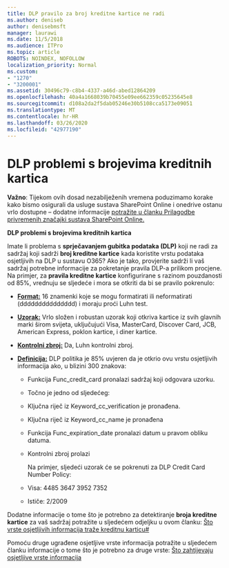 ```yaml
---
title: DLP pravilo za broj kreditne kartice ne radi
ms.author: deniseb
author: denisebmsft
manager: laurawi
ms.date: 11/5/2018
ms.audience: ITPro
ms.topic: article
ROBOTS: NOINDEX, NOFOLLOW
localization_priority: Normal
ms.custom:
- "1270"
- "3200001"
ms.assetid: 30496c79-c8b4-4337-a46d-abed12864209
ms.openlocfilehash: 40a4a1668039b70455e09ee662359c05235645e8
ms.sourcegitcommit: d108a2da2f5dab05246e30b5108cca5173e09051
ms.translationtype: MT
ms.contentlocale: hr-HR
ms.lasthandoff: 03/26/2020
ms.locfileid: "42977190"
---
```

# <a name="dlp-issues-with-credit-card-numbers"></a>DLP problemi s brojevima kreditnih kartica

**Važno**: Tijekom ovih dosad nezabilježenih vremena poduzimamo korake kako bismo osigurali da usluge sustava SharePoint Online i onedrive ostanu vrlo dostupne – dodatne informacije [potražite u članku Prilagodbe privremenih značajki sustava SharePoint Online.](https://aka.ms/ODSPAdjustments)

**DLP problemi s brojevima kreditnih kartica**

Imate li problema s **sprječavanjem gubitka podataka (DLP)** koji ne radi za sadržaj koji sadrži **broj kreditne kartice** kada koristite vrstu podataka osjetljivih na DLP u sustavu O365? Ako je tako, provjerite sadrži li vaš sadržaj potrebne informacije za pokretanje pravila DLP-a prilikom procjene. Na primjer, za **pravila kreditne kartice** konfigurirane s razinom pouzdanosti od 85%, vrednuju se sljedeće i mora se otkriti da bi se pravilo pokrenulo:
  
- **[Format:](https://docs.microsoft.com/office365/securitycompliance/what-the-sensitive-information-types-look-for#format-19)** 16 znamenki koje se mogu formatirati ili neformatirati (ddddddddddddddd) i moraju proći Luhn test.

- **[Uzorak:](https://docs.microsoft.com/office365/securitycompliance/what-the-sensitive-information-types-look-for#pattern-19)** Vrlo složen i robustan uzorak koji otkriva kartice iz svih glavnih marki širom svijeta, uključujući Visa, MasterCard, Discover Card, JCB, American Express, poklon kartice, i diner kartice.

- **[Kontrolni zbroj:](https://docs.microsoft.com/office365/securitycompliance/what-the-sensitive-information-types-look-for#checksum-19)** Da, Luhn kontrolni zbroj.

- **[Definicija:](https://docs.microsoft.com/office365/securitycompliance/what-the-sensitive-information-types-look-for#definition-19)** DLP politika je 85% uvjeren da je otkrio ovu vrstu osjetljivih informacija ako, u blizini 300 znakova:

  - Funkcija Func_credit_card pronalazi sadržaj koji odgovara uzorku.

  - Točno je jedno od sljedećeg:

  - Ključna riječ iz Keyword_cc_verification je pronađena.

  - Ključna riječ iz Keyword_cc_name je pronađena

  - Funkcija Func_expiration_date pronalazi datum u pravom obliku datuma.

  - Kontrolni zbroj prolazi

    Na primjer, sljedeći uzorak će se pokrenuti za DLP Credit Card Number Policy:

  - Visa: 4485 3647 3952 7352
  
  - Ističe: 2/2009

Dodatne informacije o tome što je potrebno za detektiranje **broja kreditne kartice** za vaš sadržaj potražite u sljedećem odjeljku u ovom članku: [Što vrste osjetljivih informacija traže kreditnu karticu#](https://docs.microsoft.com/office365/securitycompliance/what-the-sensitive-information-types-look-for#credit-card-number)
  
Pomoću druge ugrađene osjetljive vrste informacija potražite u sljedećem članku informacije o tome što je potrebno za druge vrste: [Što zahtijevaju osjetljive vrste informacija](https://docs.microsoft.com/office365/securitycompliance/what-the-sensitive-information-types-look-for)
  
